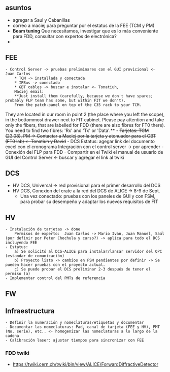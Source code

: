 ## asuntos
- agregar a Saul y Cabanillas
- correo a maciej para preguntar por el estatus de la FEE (TCM y PM)
-  **Beam tuning** Que necesitamos, investigar que es lo más conveniente para FDD, consultar con expertos de electrónica?
- 

## FEE
	- Control Server -> pruebas preliminares con el GUI provicional <- Juan Carlos 
		* TCM -> installada y conectada
		* IPBus -> conectado
		* GBT cables -> buscar e instalar <- Tonatiuh, 
		Maciej email: 
		**Just install them (carefully, because we don't have spares; probably FLP team has some, but within FIT we don't). 
		From the patch-panel on top of the C35 rack to your TCM.
They are located in our room in point 2 (the place where you left the scope), in the bottommost drawer next to FIT cabinet. Please pay attention and take only the fibers, that are labelled for FDD (there are also fibres for FT0 there). You need to find two fibres: 'Rx' and 'Tx' or 'Data'.**
	- ~~Tarjetas: TCM (23.08), PM -> Contactar a Maciej por la tarjeta y atenuador para el GBT (FT0 lab) <- Tonatiuh y David~~
	- DCS 
		Estatus: agegar link del documento excel con el cronograma
		Integración con el control server -> por aprender
	- Conexión del FLP para FDD
	- Compartir en el Twiki el manual de usuario de GUI del Control Server <- buscar y agregar el link al twiki

## DCS
- HV DCS, Universal -> red provisional para el primer desarrollo del DCS
- HV DCS, Conexion del crate a la red del DCS de ALICE -> 8-9 de Sept.
	* Una vez conectado: pruebas con los paneles de GUI y con FSM, para probar su desempeño y adaptar los nuevos requisitos de FIT


## HV
	- Instalación de tarjetas -> done 
		Permisos de experto:  Juan Carlos -> Mario Ivan, Juan Manuel, Saúl (por definir por Peter Chochula y curso?) -> aplica para todo el DCS incluyendo FEE
	- Estatus: 
		a) Se solicitó al DCS-ALICE para instalar/lansar servidor del OPC (estandar de comunicación)
		b) Proyecto listo -> cambios en FSM pendientes por definir -> Se pueden hacer pruebas con el proyecto actual.
		c) Se puede probar el DCS preliminar 2-3 después de tener el permiso (a)
	- Implementar control del PMTs de referencia


## FW

## Infraestructura
	- Definir la numeración y nomeclaturas/etiquetas y documentar
	- Documentar las nomeclaturas: Pad, canal de tarjeta (FEE y HV), PMT (No. serie), etc.. <- homogenizar las nomeclaturas a lo largo de la cadena
	- Calibración laser: ajustar tiempos para sincronizar con FEE


### FDD twiki
-  https://twiki.cern.ch/twiki/bin/view/ALICE/ForwardDiffractiveDetector

